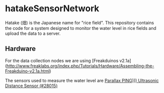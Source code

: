 hatakeSensorNetwork
===================

Hatake (畑) is the Japanese name for "rice field". This repository contains the code for a system designed to monitor the water level in rice fields and upload the data to a server.

## Hardware

For the data collection nodes we are using [Freakduinos v2.1a] (http://www.freaklabs.org/index.php/Tutorials/Hardware/Assembling-the-Freakduino-v2.1a.html)

The sensors used to measure the water level are [Parallax PING))) Ultrasonic Distance Sensor (#28015)](http://www.parallax.com/sites/default/files/downloads/28015-PING-Sensor-Product-Guide-v2.0.pdf)
